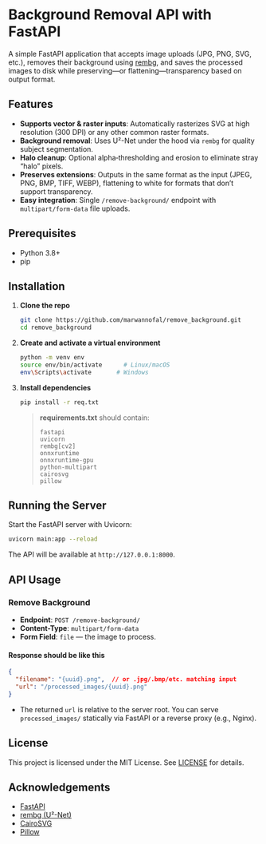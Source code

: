 # Background Removal API with FastAPI

A simple FastAPI application that accepts image uploads (JPG, PNG, SVG, etc.), removes their background using [rembg](https://github.com/danielgatis/rembg), and saves the processed images to disk while preserving—or flattening—transparency based on output format.

## Features

* **Supports vector & raster inputs**: Automatically rasterizes SVG at high resolution (300 DPI) or any other common raster formats.
* **Background removal**: Uses U²-Net under the hood via `rembg` for quality subject segmentation.
* **Halo cleanup**: Optional alpha‐thresholding and erosion to eliminate stray “halo” pixels.
* **Preserves extensions**: Outputs in the same format as the input (JPEG, PNG, BMP, TIFF, WEBP), flattening to white for formats that don’t support transparency.
* **Easy integration**: Single `/remove-background/` endpoint with `multipart/form-data` file uploads.

## Prerequisites

* Python 3.8+
* pip

## Installation

1. **Clone the repo**

   ```bash
   git clone https://github.com/marwannofal/remove_background.git
   cd remove_background
   ```

2. **Create and activate a virtual environment**

   ```bash
   python -m venv env
   source env/bin/activate      # Linux/macOS
   env\Scripts\activate       # Windows
   ```

3. **Install dependencies**

   ```bash
   pip install -r req.txt
   ```

   > **requirements.txt** should contain:
   >
   > ```text
   > fastapi
   > uvicorn
   > rembg[cv2]
   > onnxruntime
   > onnxruntime-gpu
   > python-multipart
   > cairosvg
   > pillow
   > ```

## Running the Server

Start the FastAPI server with Uvicorn:

```bash
uvicorn main:app --reload
```

The API will be available at `http://127.0.0.1:8000`.

## API Usage

### Remove Background

* **Endpoint**: `POST /remove-background/`
* **Content-Type**: `multipart/form-data`
* **Form Field**: `file` — the image to process.


#### Response should be like this

```json
{
  "filename": "{uuid}.png",  // or .jpg/.bmp/etc. matching input
  "url": "/processed_images/{uuid}.png"
}
```

* The returned `url` is relative to the server root. You can serve `processed_images/` statically via FastAPI or a reverse proxy (e.g., Nginx).

## License

This project is licensed under the MIT License. See [LICENSE](LICENSE) for details.

## Acknowledgements

* [FastAPI](https://fastapi.tiangolo.com/)
* [rembg (U²-Net)](https://github.com/danielgatis/rembg)
* [CairoSVG](https://cairosvg.org/)
* [Pillow](https://python-pillow.org/)
